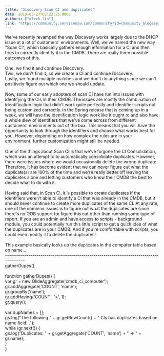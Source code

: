 ```yaml
---
title: "Discovery Scan CI and duplicates"
date: 2010-05-27T02:23:25.000Z
authors: ["aleck.lin"]
link: "https://community.servicenow.com/community?id=community_blog&sys_id=f61d62e5dbd0dbc01dcaf3231f96197f"
---
```

<p>We've recently revamped the way Discovery works largely due to the DHCP issue at a lot of customers' environments. Well, we've named the new way "Scan CI", which basically gathers enough information for a CI and then tries to correctly identify it in the CMDB. There are really three possible outcomes of this. <br /><br />One, we find it and continue Discovery. <br />Two, we don't find it, so we create a CI and continue Discovery. <br />Lastly, we found multiple matches and we don't do anything since we can't positively figure out which one we should update.<br /><br />Now, some of our early adopters of scan CI have run into issues with identifying the CIs in their CMDB. The issues are mostly the combination of identification logic that didn't work quite perfectly and identifier scripts not being customized correctly. In the Spring release that is coming up in a week, we will have the identification logic work like it ought to and also have a whole slew of identifiers that we've come across from different customers' environments out of the box. This means that you will have the opportunity to look through the identifiers and choose what works best for you. However, depending on how complex the rules are in your environment, further customization might still be needed.<br /><br />One of the things about Scan CI is that we've forgone the CI Consolidation, which was an attempt to to automatically consolidate duplicates. However, there were issues where we would occasionally delete the wrong duplicate. Therefore, it has become evident that we can never figure out what the duplicate(s) are 100% of the time and we're really better off leaving the duplicates alone and letting customers who know their CMDB the best to decide what to do with it. <br /><br />Having said that, in Scan CI, it is possible to create duplicates if the identifiers weren't able to identify a CI that was already in the CMDB, but it should never continue to create more duplicates of the same CI. At any rate, one of the common issues is to figure out what the duplicates are since there's no OOB support for figure this out other than running some type of report. If you are an admin and have access to scripts - background module, you could potentially run this little script to get a quick idea of what the duplicates are in your CMDB. And if you're comfortable with scripts, you could even modify it to delete the duplicates! <br /><br />This example basically looks up the duplicates in the computer table based on name...<br />----------------------------------------------------------------------------------------<br /> gatherDupes();<br /><br /> function gatherDupes() {<br /> var gr = new GlideAggregate('cmdb_ci_computer');<br /> gr.addAggregate('COUNT', 'name');<br /> gr.groupBy('name');<br /> gr.addHaving('COUNT', '&gt;', 1);<br /> gr.query();<br /><br /> var dupNames = [];<br /> gs.log("The following " + gr.getRowCount() + " CIs has duplicates based on name field...");<br /> while (gr.next()) {<br /> gs.log("Duplicates: " + gr.getAggregate('COUNT', 'name') + " =&gt; " + gr.name);<br /> }<br /> }</p>